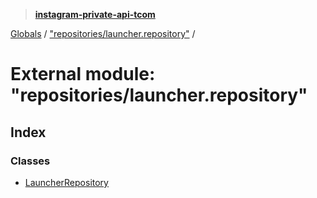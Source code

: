 > **[instagram-private-api-tcom](../README.md)**

[Globals](../README.md) / ["repositories/launcher.repository"](_repositories_launcher_repository_.md) /

# External module: "repositories/launcher.repository"

## Index

### Classes

* [LauncherRepository](../classes/_repositories_launcher_repository_.launcherrepository.md)